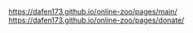 https://dafen173.github.io/online-zoo/pages/main/
https://dafen173.github.io/online-zoo/pages/donate/